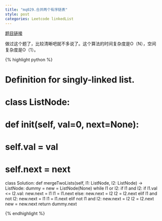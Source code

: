 ```yaml
---
title: "mq029.合并两个有序链表"
style: post
categories: Leetcode linkedList
---
```


[题目链接](https://leetcode-cn.com/problems/merge-two-sorted-lists/)

做过这个题了，比较清晰吧就不多说了。这个算法的时间复杂度是O（N），空间复杂度是O（1）。

{% highlight python %}

# Definition for singly-linked list.
# class ListNode:
#     def __init__(self, val=0, next=None):
#         self.val = val
#         self.next = next
class Solution:
    def mergeTwoLists(self, l1: ListNode, l2: ListNode) -> ListNode:
        dummy = new = ListNode(None)
        while l1 or l2:
            if l1 and l2:
                if l1.val <= l2.val:
                    new.next = l1
                    l1 = l1.next
                else:
                    new.next = l2
                    l2 = l2.next
            elif l1 and not l2:
                new.next = l1
                l1 = l1.next
            elif not l1 and l2:
                new.next = l2
                l2 = l2.next
            new = new.next
        return dummy.next

{% endhighlight %}

